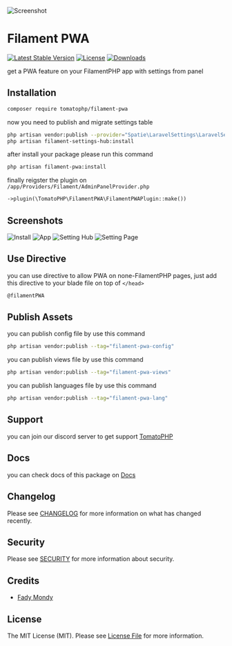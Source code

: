 ![Screenshot](https://raw.githubusercontent.com//tomatophp/filament-pwa/master/arts/3x1io-tomato-pwa.jpg)

# Filament PWA

[![Latest Stable Version](https://poser.pugx.org/tomatophp/filament-pwa/version.svg)](https://packagist.org/packages/tomatophp/filament-pwa)
[![License](https://poser.pugx.org/tomatophp/filament-pwa/license.svg)](https://packagist.org/packages/tomatophp/filament-pwa)
[![Downloads](https://poser.pugx.org/tomatophp/filament-pwa/d/total.svg)](https://packagist.org/packages/tomatophp/filament-pwa)

get a PWA feature on your FilamentPHP app with settings from panel

## Installation

```bash
composer require tomatophp/filament-pwa
```

now you need to publish and migrate settings table

```bash
php artisan vendor:publish --provider="Spatie\LaravelSettings\LaravelSettingsServiceProvider" --tag="migrations"
php artisan filament-settings-hub:install 
```

after install your package please run this command

```bash
php artisan filament-pwa:install
```

finally reigster the plugin on `/app/Providers/Filament/AdminPanelProvider.php`

```php
->plugin(\TomatoPHP\FilamentPWA\FilamentPWAPlugin::make())
```

## Screenshots

![Install](https://raw.githubusercontent.com/tomatophp/filament-pwa/master/arts/install.png)
![App](https://raw.githubusercontent.com/tomatophp/filament-pwa/master/arts/app.png)
![Setting Hub](https://raw.githubusercontent.com/tomatophp/filament-pwa/master/arts/setting-hub.png)
![Setting Page](https://raw.githubusercontent.com/tomatophp/filament-pwa/master/arts/setting-page.png)


## Use Directive

you can use directive to allow PWA on none-FilamentPHP pages, just add this directive to your blade file on top of `</head>`

```html
@filamentPWA
```

## Publish Assets

you can publish config file by use this command

```bash
php artisan vendor:publish --tag="filament-pwa-config"
```

you can publish views file by use this command

```bash
php artisan vendor:publish --tag="filament-pwa-views"
```

you can publish languages file by use this command

```bash
php artisan vendor:publish --tag="filament-pwa-lang"
```

## Support

you can join our discord server to get support [TomatoPHP](https://discord.gg/vKV9U7gD3c)

## Docs

you can check docs of this package on [Docs](https://docs.tomatophp.com/plugins/filament-pwa)

## Changelog

Please see [CHANGELOG](CHANGELOG.md) for more information on what has changed recently.

## Security

Please see [SECURITY](SECURITY.md) for more information about security.

## Credits

- [Fady Mondy](https://wa.me/+201207860084)

## License

The MIT License (MIT). Please see [License File](LICENSE.md) for more information.
